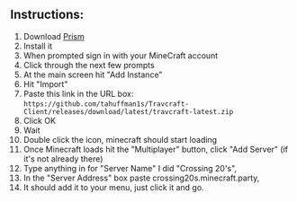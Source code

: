 ## Instructions:

1.  Download [Prism](https://prismlauncher.org/download/)
2. Install it
3. When prompted sign in with your MineCraft account
4. Click through the next few prompts
5. At the main screen hit "Add Instance"
7. Hit "Import"
8. Paste this link in the URL box: `https://github.com/tahuffman1s/Travcraft-Client/releases/download/latest/travcraft-latest.zip`
9. Click OK
10. Wait
11. Double click the icon, minecraft should start loading
12. Once Minecraft loads hit the "Multiplayer" button, click "Add Server" (if it's not already there)
13. Type anything in for "Server Name" I did "Crossing 20's",
14. In the "Server Address" box paste crossing20s.minecraft.party,
15. It should add it to your menu, just click it and go.
